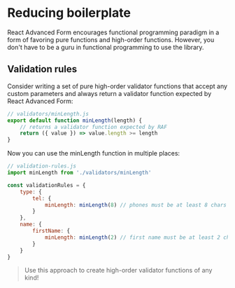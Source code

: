 # Reducing boilerplate

React Advanced Form encourages functional programming paradigm in a form of favoring pure functions and high-order functions. However, you don't have to be a guru in functional programming to use the library.

## Validation rules

Consider writing a set of pure high-order validator functions that accept any custom parameters and always return a validator function expected by React Advanced Form:

```javascript
// validators/minLength.js
export default function minLength(length) {
    // returns a validator function expected by RAF
    return ({ value }) => value.length >= length
}
```

Now you can use the minLength function in multiple places:

```javascript
// validation-rules.js
import minLength from './validators/minLength'

const validationRules = {
    type: {
        tel: {
            minLength: minLength(8) // phones must be at least 8 chars long
        }
    },
    name: {
        firstName: {
            minLength: minLength(2) // first name must be at least 2 chars long
        }
    }
}
```

> Use this approach to create high-order validator functions of any kind!

